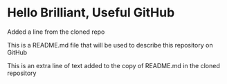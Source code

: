 # Hello Brilliant, Useful GitHub

Added a line from the cloned repo

This is a README.md file that will be used to describe this
repository on GitHub

This is an extra line of text added to the copy
of README.md in the cloned repository
